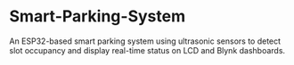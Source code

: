 # Smart-Parking-System
An ESP32-based smart parking system using ultrasonic sensors to detect slot occupancy and display real-time status on LCD and Blynk dashboards.
